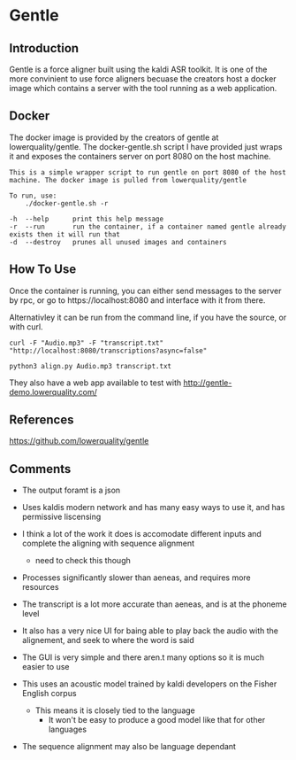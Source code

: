# Gentle

## Introduction
Gentle is a force aligner built using the kaldi ASR toolkit.
It is one of the more convinient to use force aligners becuase the creators host a docker image which contains a server with the tool running as a web application.

## Docker
The docker image is provided by the creators of gentle at lowerquality/gentle. The docker-gentle.sh script I have provided just wraps it and exposes the containers server on port 8080 on the host machine.

```
This is a simple wrapper script to run gentle on port 8080 of the host machine. The docker image is pulled from lowerquality/gentle

To run, use:
    ./docker-gentle.sh -r

-h  --help      print this help message
-r  --run       run the container, if a container named gentle already exists then it will run that
-d  --destroy   prunes all unused images and containers
```

## How To Use
Once the container is running, you can either send messages to the server by rpc, or go to https://localhost:8080 and interface with it from there.

Alternativley it can be run from the command line, if you have the source, or with curl.

```
curl -F "Audio.mp3" -F "transcript.txt" "http://localhost:8080/transcriptions?async=false"

python3 align.py Audio.mp3 transcript.txt
```

They also have a web app available to test with http://gentle-demo.lowerquality.com/

## References
https://github.com/lowerquality/gentle


## Comments
- The output foramt is a json
- Uses kaldis modern network and has many easy ways to use it, and has permissive liscensing
- I think a lot of the work it does is accomodate different inputs and complete the aligning with sequence alignment
    - need to check this though

- Processes significantly slower than aeneas, and requires more resources
- The transcript is a lot more accurate than aeneas, and is at the phoneme level
- It also has a very nice UI for baing able to play back the audio with the alignement, and seek to where the word is said
- The GUI is very simple and there aren.t many options so it is much easier to use

- This uses an acoustic model trained by kaldi developers on the Fisher English corpus
    - This means it is closely tied to the language
        - It won't be easy to produce a good model like that for other languages
    
- The sequence alignment may also be language dependant